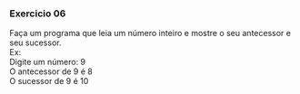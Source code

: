 ### Exercicio 06

Faça um programa que leia um número inteiro e mostre o seu antecessor e seu
sucessor.<br>
Ex:<br>
Digite um número: 9<br>
O antecessor de 9 é 8<br>
O sucessor de 9 é 10<br>
